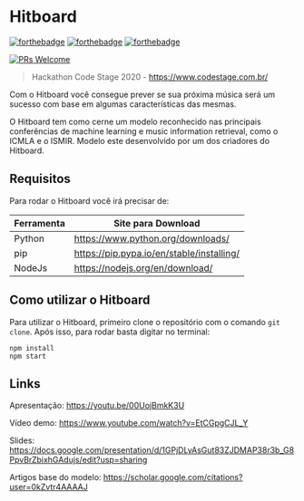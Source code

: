 # Hitboard

[![forthebadge](https://forthebadge.com/images/badges/made-with-javascript.svg)](https://forthebadge.com)
[![forthebadge](https://forthebadge.com/images/badges/built-with-love.svg)](https://forthebadge.com)
[![forthebadge](https://forthebadge.com/images/badges/made-with-python.svg)](https://forthebadge.com)

[![PRs Welcome](https://img.shields.io/badge/PRs-welcome-brightgreen.svg?style=shields)](http://makeapullrequest.com)

> Hackathon Code Stage 2020 - https://www.codestage.com.br/

Com o Hitboard você consegue prever se sua próxima música será um sucesso com base em algumas características das mesmas.

O Hitboard tem como cerne um modelo reconhecido nas principais conferências de machine learning e music information retrieval, como o ICMLA e o ISMIR. Modelo este desenvolvido por um dos criadores do Hitboard.

## Requisitos

Para rodar o Hitboard você irá precisar de:

| Ferramenta   | Site para Download                        |
| ------------ | ----------------------------------------- |
| Python       | https://www.python.org/downloads/         |
| pip          | https://pip.pypa.io/en/stable/installing/ |
| NodeJs       | https://nodejs.org/en/download/           |

## Como utilizar o Hitboard

Para utilizar o Hitboard, primeiro clone o repositório com o comando `git clone`. Após isso, para rodar basta digitar no terminal:

```shell
npm install
npm start
```

## Links

Apresentação: https://youtu.be/00UojBmkK3U

Vídeo demo: https://www.youtube.com/watch?v=EtCGpgCJL_Y

Slides: https://docs.google.com/presentation/d/1GPjDLyAsGut83ZJDMAP38r3b_G8PpvBrZbixhGAdujs/edit?usp=sharing

Artigos base do modelo: https://scholar.google.com/citations?user=0kZvtr4AAAAJ
